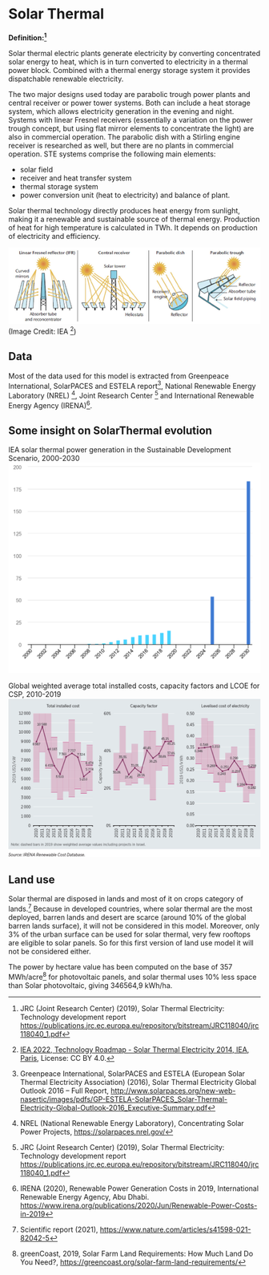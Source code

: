 # Solar Thermal

**Definition:[^1]**

Solar thermal electric plants generate electricity by converting concentrated solar energy to heat, which is in turn converted to electricity in a thermal power block. Combined with a thermal energy storage system it provides dispatchable renewable electricity.


The two major designs used today are parabolic trough power plants and central receiver or power tower systems. Both can include a heat storage system, which allows electricity generation in the evening and night. Systems with linear Fresnel receivers (essentially a variation on the power trough concept, but using flat mirror elements to concentrate the light) are also in commercial operation. The parabolic dish with a Stirling engine receiver is researched as well, but there are no plants in commercial operation.
STE systems comprise the following main elements:
- solar field
- receiver and heat transfer system
- thermal storage system
- power conversion unit (heat to electricity) and balance of plant.

Solar thermal technology directly produces heat energy from sunlight, making it a renewable and sustainable source of thermal energy.
Production of heat for high temperature is calculated in TWh. It depends on production of electricity and efficiency.

 ![](solar_thermal_type.png)
 (Image Credit: IEA [^1b])

## Data     
Most of the data used for this model is extracted from Greenpeace International, SolarPACES and ESTELA report[^2], National Renewable Energy Laboratory (NREL) [^3], Joint Research Center [^1] and International Renewable Energy Agency (IRENA)[^4].

## Some insight on SolarThermal evolution
IEA solar thermal power generation in the Sustainable Development Scenario, 2000-2030
![](concentrating-solar-power-generation-in-the-sustainable-development-scenario-2000-2030.png)  

 Global weighted average total installed costs, capacity factors and LCOE for CSP, 2010-2019
 ![](irena_csp.png)
 
## Land use
Solar thermal are disposed in lands and most of it on crops category of lands.[^5] 
Because in developed countries, where solar thermal are the most deployed, barren lands and desert are scarce (around 10% of the global barren lands surface), it will not be considered in this model.
Moreover, only 3% of the urban surface can be used for solar thermal, very few rooftops are eligible to solar panels. So for this first version of land use model it will not be considered either. 

The power by hectare value has been computed on the base of 357 MWh/acre[^6] for photovoltaic panels, and solar thermal uses 10% less space than Solar photovoltaic, giving 346564,9 kWh/ha.


[^2]: Greenpeace International, SolarPACES and ESTELA (European Solar Thermal Electricity Association) (2016), Solar Thermal Electricity Global Outlook 2016 – Full Report, http://www.solarpaces.org/new-web-nasertic/images/pdfs/GP-ESTELA-SolarPACES_Solar-Thermal-Electricity-Global-Outlook-2016_Executive-Summary.pdf
[^3]: NREL (National Renewable Energy Laboratory), Concentrating Solar Power Projects, https://solarpaces.nrel.gov/
[^1]: JRC (Joint Research Center) (2019), Solar Thermal Electricity: Technology development report https://publications.jrc.ec.europa.eu/repository/bitstream/JRC118040/jrc118040_1.pdf
[^1b]: [IEA 2022, Technology Roadmap - Solar Thermal Electricity 2014, IEA, Paris](https://www.iea.org/reports/technology-roadmap-solar-thermal-electricity-2014), License: CC BY 4.0.
[^4]: IRENA (2020), Renewable Power Generation Costs in 2019,
International Renewable Energy Agency, Abu Dhabi. https://www.irena.org/publications/2020/Jun/Renewable-Power-Costs-in-2019
[^5]: Scientific report (2021), https://www.nature.com/articles/s41598-021-82042-5
[^6]: greenCoast, 2019, Solar Farm Land Requirements: How Much Land Do You Need?, https://greencoast.org/solar-farm-land-requirements/
[^7]: Working principle: https://www.bmwk.de/Redaktion/EN/Artikel/Energy/research-priorities-solar-thermal-power-plants.html#:~:text=In%20solar%20thermal%20power%20plants,transforms%20this%20energy%20into%20electricity.
[^8]: Efficiency: https://www.volker-quaschning.de/articles/fundamentals2/index.php#:~:text=The%20efficiency%20of%20a%20solar,losses%20are%20usually%20below%2010%25.